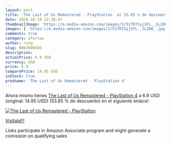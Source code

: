```yaml
---
layout: post
title: 'The Last of Us Remastered - PlayStation  al 53.85 % de descuento'
date: 2020-10-18 22:38:47
thumbnailImage: 'https://m.media-amazon.com/images/I/51fR72yjSFL._SL200_.jpg'
images: [ 'https://m.media-amazon.com/images/I/51fR72yjSFL._SL200_.jpg' ]
comments: true
category: ofertas
author: ring
slug: B00JK00S0S
description:
actualPrice: 6.9 USD
currency: USD
price: 6.9
comparePrice: 14.95 USD
inStock: true
prodname: 'The Last of Us Remastered - PlayStation 4'
---
```


Ahora mismo tienes [The Last of Us Remastered - PlayStation 4](https://www.amazon.com/dp/B00JK00S0S/?tag=tolees-20) a 6.9 USD (original: 14.95 USD) (53.85 %  de descuento) en el siguiente enlace!

[![The Last of Us Remastered - PlayStation ](https://m.media-amazon.com/images/I/51fR72yjSFL._SL200_.jpg)](https://www.amazon.com/dp/B00JK00S0S/?tag=tolees-20)

[Visítala!!!](https://www.amazon.com/dp/B00JK00S0S/?tag=tolees-20)

Links participate in Amazon Associate program and might generate a comission on qualifying sales
